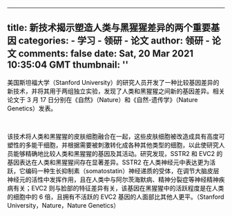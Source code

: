 
---
title: 新技术揭示塑造人类与黑猩猩差异的两个重要基因
categories: 
    - 学习
    - 领研 - 论文
author: 领研 - 论文
comments: false
date: Sat, 20 Mar 2021 10:35:04 GMT
thumbnail: ''
---

<div>   
<p></p><p><font color="#000000">美国斯坦福大学（Stanford University）的研究人员开发了一种比较基因差异的新技术，并将其用于两组独立实验，发现了人类和黑猩猩之间新的基因差异。相关论文于 3 月 17 日分别在《自然》（Nature）和《自然-遗传学》（Nature Genetics）发表。 </font></p><p><font color="#000000"><br></font></p><p><font color="#000000">该技术将人类和黑猩猩的皮肤细胞融合在一起，这些皮肤细胞被改造成具有高度可塑性的多能干细胞，并根据需要被刺激转化成各种其他类型的细胞，以此使研究人员能够精确地比较人类和黑猩猩的基因及其活动。研究发现，SSTR2  和 EVC2  的基因表达在人类和黑猩猩间存在显著差异。SSTR2 在人类神经元中表达更为活跃，它编码一种生长抑制素（somatostatin）神经递质的受体，在调节大脑皮层神经元的活性中发挥作用，且在人类中与阿尔茨海默病、精神分裂症等神经精神疾病有关；EVC2 则与脸部的特征差异有关，该基因在黑猩猩中的活跃程度是在人类的细胞中的 6 倍，且拥有不活跃的 EVC2 基因的人面部比其他人更平。（Stanford University，Nature，Nature Genetics）</font></p>  
</div>
            